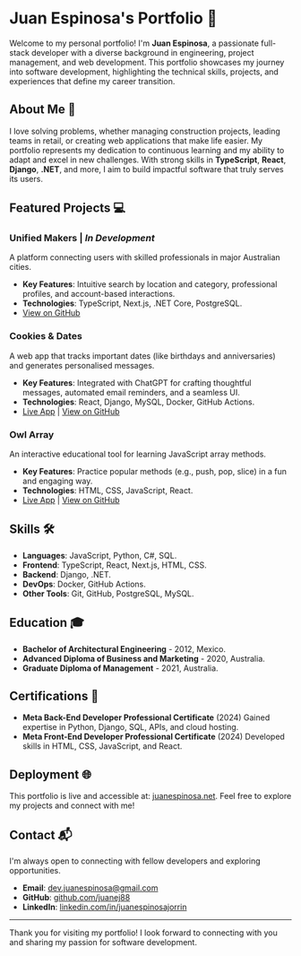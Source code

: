 # Juan Espinosa's Portfolio 🌟

Welcome to my personal portfolio! I'm **Juan Espinosa**, a passionate full-stack developer with a diverse background in engineering, project management, and web development. This portfolio showcases my journey into software development, highlighting the technical skills, projects, and experiences that define my career transition.

## About Me 🚀

I love solving problems, whether managing construction projects, leading teams in retail, or creating web applications that make life easier. My portfolio represents my dedication to continuous learning and my ability to adapt and excel in new challenges. With strong skills in **TypeScript**, **React**, **Django**, **.NET**, and more, I aim to build impactful software that truly serves its users.

## Featured Projects 💻

### **Unified Makers** | *In Development*
A platform connecting users with skilled professionals in major Australian cities.
- **Key Features**: Intuitive search by location and category, professional profiles, and account-based interactions.
- **Technologies**: TypeScript, Next.js, .NET Core, PostgreSQL.
- [View on GitHub](https://github.com/juanej88/unified-makers)

### **Cookies & Dates**
A web app that tracks important dates (like birthdays and anniversaries) and generates personalised messages.
- **Key Features**: Integrated with ChatGPT for crafting thoughtful messages, automated email reminders, and a seamless UI.
- **Technologies**: React, Django, MySQL, Docker, GitHub Actions.  
- [Live App](https://cookiesanddates.com) | [View on GitHub](https://github.com/juanej88/cookies-dates)

### **Owl Array**
An interactive educational tool for learning JavaScript array methods.
- **Key Features**: Practice popular methods (e.g., push, pop, slice) in a fun and engaging way.
- **Technologies**: HTML, CSS, JavaScript, React.
- [Live App](https://owl-array.netlify.app) | [View on GitHub](https://github.com/juanej88/owl-array)

## Skills 🛠️

- **Languages**: JavaScript, Python, C#, SQL.
- **Frontend**: TypeScript, React, Next.js, HTML, CSS.
- **Backend**: Django, .NET.
- **DevOps**: Docker, GitHub Actions.
- **Other Tools**: Git, GitHub, PostgreSQL, MySQL.

## Education 🎓

- **Bachelor of Architectural Engineering** - 2012, Mexico.
- **Advanced Diploma of Business and Marketing** - 2020, Australia.
- **Graduate Diploma of Management** - 2021, Australia.

## Certifications 📜

- **Meta Back-End Developer Professional Certificate** (2024)
  Gained expertise in Python, Django, SQL, APIs, and cloud hosting.
- **Meta Front-End Developer Professional Certificate** (2024)
  Developed skills in HTML, CSS, JavaScript, and React.

## Deployment 🌐

This portfolio is live and accessible at: [juanespinosa.net](https://juanespinosa.net).
Feel free to explore my projects and connect with me!

## Contact 📬

I'm always open to connecting with fellow developers and exploring opportunities.
- **Email**: [dev.juanespinosa@gmail.com](mailto:dev.juanespinosa@gmail.com)
- **GitHub**: [github.com/juanej88](https://github.com/juanej88)
- **LinkedIn**: [linkedin.com/in/juanespinosajorrin](https://linkedin.com/in/juanespinosajorrin)

---

Thank you for visiting my portfolio! I look forward to connecting with you and sharing my passion for software development.